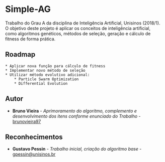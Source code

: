 # Simple-AG
Trabalho do Grau A da disciplina de Inteligência Artificial, Unisinos (2018/1). 
O objetivo deste projeto é aplicar os conceitos de inteligência artificial, como algoritmos genéticos, métodos de seleção, geração e cálculo de fitness de forma prática.

## Roadmap
    * Aplicar nova função para cálculo de fitness
    * Implementar novo método de seleção
    * Utilizar método evolutivo adicional:
        * Particle Swarm Optimization
        * Differential Evolution

## Autor
* **Bruno Vieira** - *Aprimoramento do algoritmo, complemento e desenvolvimento dos itens conforme enunciado do Trabalho* - [brunovieira97](https://github.com/brunovieira97)

## Reconhecimentos
* **Gustavo Pessin** - *Trabalho inicial, criação do algoritmo base* - [gpessin@unisinos.br](mailto:gpessin@unisinos.br)
